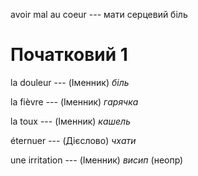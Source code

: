 avoir mal au coeur --- мати серцевий біль



# Початковий 1
la douleur --- (Іменник)
*біль*



la fièvre --- (Іменник)
*гарячка*



la toux --- (Іменник)
*кашель*



éternuer --- (Дієслово)
*чхати*



une irritation --- (Іменник)
*висип* (неопр)